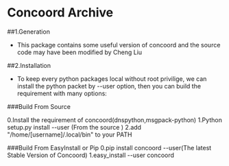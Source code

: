 Concoord Archive
=======================

##1.Generation
- This package contains some useful version of concoord and the source code may have been modified by Cheng Liu

##2.Installation 
- To keep every python packages local without root privilige, we can install the python packet by 
  --user option, then you can build the requirement with many options:

###Build From Source 

0.Install the requirement of concoord(dnspython,msgpack-python)
1.Python setup.py install --user (From the source )
2.add "/home/[username]/.local/bin" to your PATH

###Build From EasyInstall or Pip
0.pip install concoord --user(The latest Stable Version of Concoord)
1.easy\_install --user concoord
